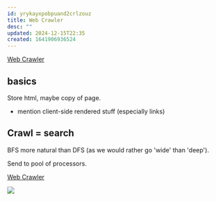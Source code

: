 ```yaml
---
id: yrykayxpobpuand2crlzouz
title: Web Crawler
desc: ""
updated: 2024-12-15T22:35
created: 1641906936524
---
```


[Web Crawler](https://docs.google.com/drawings/d/16zKbXuHaL3Zl2W0fQ1PbAYvBTIDIRJ_2M6j3XDAkq0s/edit)


## basics

Store html, maybe copy of page.
* mention client-side rendered stuff (especially links)

## Crawl = search
BFS more natural than DFS (as we would rather go 'wide' than 'deep'). 


Send to pool of processors.



[Web Crawler](https://app.excalidraw.com/s/1o3Skjxn05c/7pOeqla4JKf)

![](/assets/images/2022-01-25-19-40-28.png)


 
